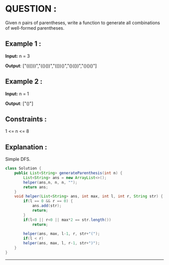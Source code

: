 **<h1>QUESTION : </h1>**
Given n pairs of parentheses, write a function to generate all combinations of well-formed parentheses.

**<h2>Example 1 :</h2>**

**Input:**  n = 3

**Output**: ["((()))","(()())","(())()","()(())","()()()"]

**<h2>Example 2 :</h2>**

**Input:**  n = 1

**Output**: ["()"]

**<h2>Constraints :</h2>**
1 <= n <= 8

**<h2>Explanation :</h2>**
Simple DFS.

```java
class Solution {
    public List<String> generateParenthesis(int n) {
        List<String> ans = new ArrayList<>();
        helper(ans,n, n, n, "");
        return ans;
    }
    void helper(List<String> ans, int max, int l, int r, String str) {
        if(l == 0 && r == 0) {
            ans.add(str);
            return;
        }
        if(l<0 || r<0 || max*2 == str.length())
            return;
        
        helper(ans, max, l-1, r, str+"(");
        if(l < r)
        helper(ans, max, l, r-1, str+")");
    }
}

```

---